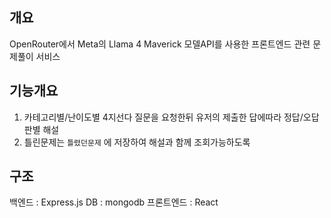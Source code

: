 

## 개요

OpenRouter에서 Meta의 Llama 4 Maverick 모델API를 사용한 프론트엔드 관련 문제풀이 서비스

## 기능개요

1. 카테고리별/난이도별 4지선다 질문을 요청한뒤 유저의 제출한 답에따라 정답/오답판별 해설
2. 틀린문제는 `틀렸던문제` 에 저장하여 해설과 함께 조회가능하도록

## 구조

백엔드 : Express.js
DB : mongodb
프론트엔드 : React





